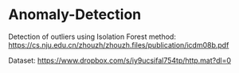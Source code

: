 # Anomaly-Detection
Detection of outliers using Isolation Forest method: https://cs.nju.edu.cn/zhouzh/zhouzh.files/publication/icdm08b.pdf

Dataset: https://www.dropbox.com/s/iy9ucsifal754tp/http.mat?dl=0
